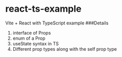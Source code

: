 # react-ts-example

Vite + React with TypeScript example
###Details
1. interface of Props
2. enum of a Prop
3. useState syntax in TS
4. Different prop types along with the self prop type
